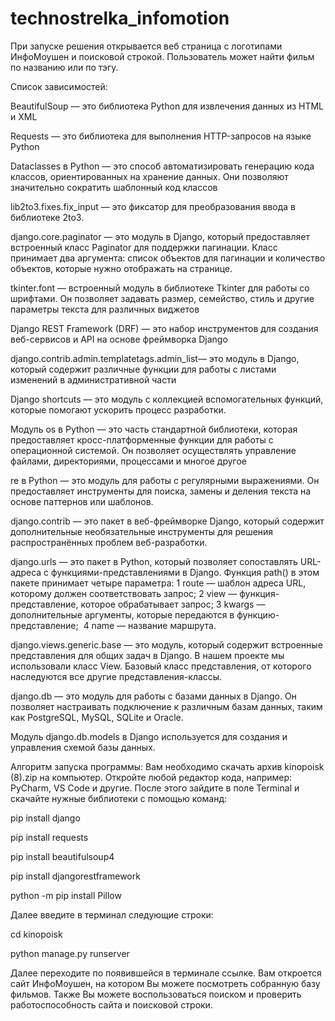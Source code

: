 # technostrelka_infomotion
При запуске решения открывается веб страница с логотипами ИнфоМоушен и поисковой строкой. Пользователь может найти фильм по названию или по тэгу.

Список зависимостей:

BeautifulSoup — это библиотека Python для извлечения данных из HTML и XML

Requests — это библиотека для выполнения HTTP-запросов на языке Python

Dataclasses в Python — это способ автоматизировать генерацию кода классов, ориентированных на хранение данных. Они позволяют значительно сократить шаблонный код классов

lib2to3.fixes.fix_input — это фиксатор для преобразования ввода в библиотеке 2to3.

django.core.paginator — это модуль в Django, который предоставляет встроенный класс Paginator для поддержки пагинации. 
Класс принимает два аргумента: список объектов для пагинации и количество объектов, которые нужно отображать на странице.

tkinter.font — встроенный модуль в библиотеке Tkinter для работы со шрифтами. Он позволяет задавать размер, семейство, стиль и другие параметры текста для различных виджетов

Django REST Framework (DRF) — это набор инструментов для создания веб-сервисов и API на основе фреймворка Django

django.contrib.admin.templatetags.admin_list— это модуль в Django, который содержит различные функции для работы с листами изменений в административной части

Django shortcuts — это модуль с коллекцией вспомогательных функций, которые помогают ускорить процесс разработки.

Модуль os в Python — это часть стандартной библиотеки, которая предоставляет кросс-платформенные функции для работы с операционной системой.
Он позволяет осуществлять управление файлами, директориями, процессами и многое другое

re в Python — это модуль для работы с регулярными выражениями. Он предоставляет инструменты для поиска, замены и деления текста на основе паттернов или шаблонов.

django.contrib — это пакет в веб-фреймворке Django, который содержит дополнительные необязательные инструменты для решения распространённых проблем веб-разработки.

django.urls — это пакет в Python, который позволяет сопоставлять URL-адреса с функциями-представлениями в Django.
Функция path() в этом пакете принимает четыре параметра:
 1 route — шаблон адреса URL, которому должен соответствовать запрос;
 2 view — функция-представление, которое обрабатывает запрос;
 3 kwargs — дополнительные аргументы, которые передаются в функцию-представление; 
 4 name — название маршрута.

 django.views.generic.base — это модуль, который содержит встроенные представления для общих задач в Django. В нашем проекте мы использовали класс View. Базовый класс представления, от которого наследуются все другие представления-классы.

 django.db — это модуль для работы с базами данных в Django. Он позволяет настраивать подключение к различным базам данных, таким как PostgreSQL, MySQL, SQLite и Oracle.

 Модуль django.db.models в Django используется для создания и управления схемой базы данных.
 
Алгоритм запуска программы:
Вам необходимо скачать архив kinopoisk (8).zip на компьютер. Откройте любой редактор кода, например: PyCharm, VS Code и другие. После этого зайдите в поле Terminal и скачайте нужные библиотеки с помощью команд:


pip install django

pip install requests

pip install beautifulsoup4

pip install djangorestframework

python -m pip install Pillow


Далее введите в терминал следующие строки:

cd kinopoisk

python manage.py runserver

Далее переходите по появившейся в терминале ссылке. Вам откроется сайт ИнфоМоушен, на котором Вы можете посмотреть собранную базу фильмов. Также Вы можете воспользоваться поиском и проверить работоспособность сайта и поисковой строки.

